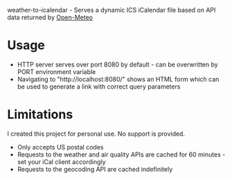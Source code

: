 weather-to-icalendar - Serves a dynamic ICS iCalendar file based on API data returned by [Open-Meteo](https://open-meteo.com/)

# Usage
* HTTP server serves over port 8080 by default - can be overwritten by PORT environment variable
* Navigating to "http://localhost:8080/" shows an HTML form which can be used to generate a link with correct query parameters

# Limitations
I created this project for personal use. No support is provided.

* Only accepts US postal codes
* Requests to the weather and air quality APIs are cached for 60 minutes - set your iCal client accordingly
* Requests to the geocoding API are cached indefinitely
